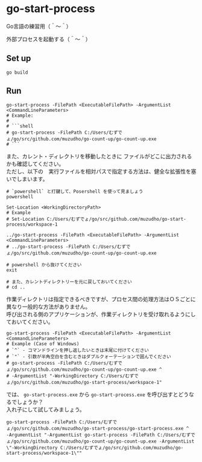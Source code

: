 # go-start-process

Go言語の練習用（＾～＾）  

外部プロセスを起動する（＾～＾）  

## Set up

```console
go build
```

## Run

```shell
go-start-process -FilePath <ExecutableFilePath> -ArgumentList <CommandLineParameters>
# Example:
#
# ```shell
# go-start-process -FilePath C:/Users/むずでょ/go/src/github.com/muzudho/go-count-up/go-count-up.exe
# ```
```

また、カレント・ディレクトリを移動したときに ファイルがどこに出力されるかも確認してください。  
ただし、以下の　実行ファイルを相対パスで指定する方法は、健全な拡張性を塞いでしまいます。  

```shell
# `powershell` と打鍵して、Posershell を使って見ましょう
powershell

Set-Location <WorkingDirectoryPath>
# Example
# Set-Location C:/Users/むずでょ/go/src/github.com/muzudho/go-start-process/workspace-1

../go-start-process -FilePath <ExecutableFilePath> -ArgumentList <CommandLineParameters>
# ../go-start-process -FilePath C:/Users/むずでょ/go/src/github.com/muzudho/go-count-up/go-count-up.exe

# powershell から抜けてください
exit

# また、カレントディレクトリーを元に戻しておいてください
# cd ..
```

作業ディレクトリは指定できるべきですが、プロセス間の処理方法はＯＳごとに異なり一般的な方法がありません。  
呼び出される側のアプリケーションが、作業ディレクトリを受け取れるようにしておいてください。  

```shell
go-start-process -FilePath <ExecutableFilePath> -ArgumentList <CommandLineParameters>
# Example (Case of Windows)
# `^` - コマンドラインを押し返したいときは末尾に付けてください
# `"` - 引数が半角空白を含むときはダブルクォーテーションで囲んでください
# go-start-process -FilePath C:/Users/むずでょ/go/src/github.com/muzudho/go-count-up/go-count-up.exe ^
# -ArgumentList "-WorkingDirectory C:/Users/むずでょ/go/src/github.com/muzudho/go-start-process/workspace-1"
```

では、 `go-start-process.exe` から `go-start-process.exe` を呼び出すとどうなるでしょうか？  
入れ子にして試してみましょう。  

```shell
go-start-process -FilePath C:/Users/むずでょ/go/src/github.com/muzudho/go-start-process/go-start-process.exe ^
-ArgumentList "-ArgumentList go-start-process -FilePath C:/Users/むずでょ/go/src/github.com/muzudho/go-count-up/go-count-up.exe -ArgumentList \"-WorkingDirectory C:/Users/むずでょ/go/src/github.com/muzudho/go-start-process/workspace-1\""
```
